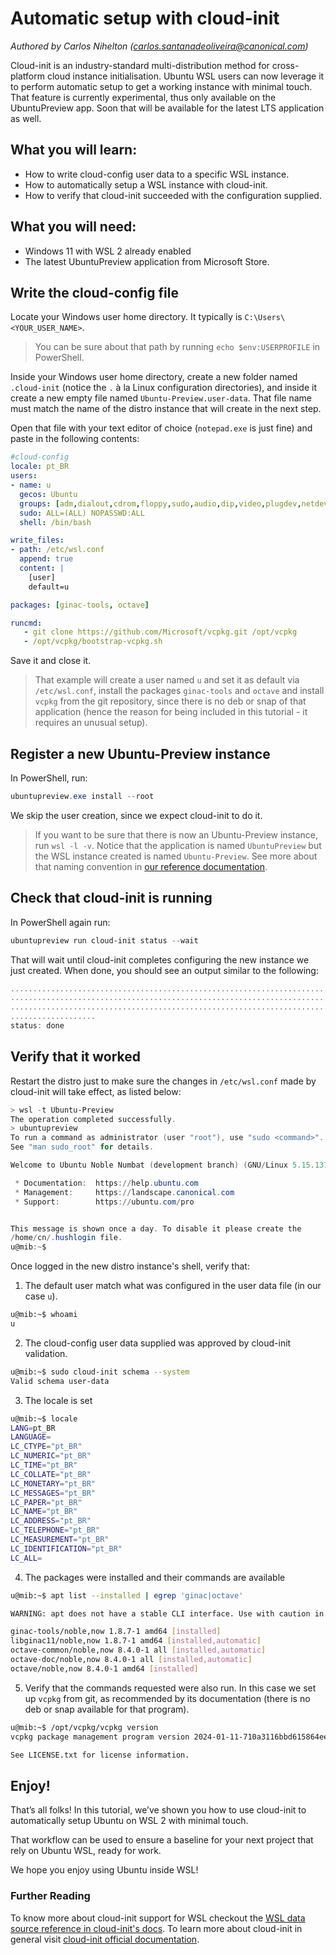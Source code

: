 # Automatic setup with cloud-init
*Authored by Carlos Nihelton ([carlos.santanadeoliveira@canonical.com](mailto:carlos.santanadeoliveira@canonical.com))*

Cloud-init is an industry-standard multi-distribution method for cross-platform cloud instance initialisation.
Ubuntu WSL users can now leverage it to perform automatic setup to get a working instance with minimal touch.
That feature is currently experimental, thus only available on the UbuntuPreview app. Soon that will be available for
the latest LTS application as well.

## What you will learn:

- How to write cloud-config user data to a specific WSL instance.
- How to automatically setup a WSL instance with cloud-init.
- How to verify that cloud-init succeeded with the configuration supplied.

## What you will need:

- Windows 11 with WSL 2 already enabled
- The latest UbuntuPreview application from Microsoft Store.

## Write the cloud-config file

Locate your Windows user home directory. It typically is `C:\Users\<YOUR_USER_NAME>`.

> You can be sure about that path by running `echo $env:USERPROFILE` in PowerShell.

Inside your Windows user home directory, create a new folder named `.cloud-init` (notice the `.` à la Linux
configuration directories), and inside it create a new empty file named `Ubuntu-Preview.user-data`. That file name must
match the name of the distro instance that will create in the next step.

Open that file with your text editor of choice (`notepad.exe` is just fine) and paste in the following contents:

```yaml
#cloud-config
locale: pt_BR
users:
- name: u
  gecos: Ubuntu
  groups: [adm,dialout,cdrom,floppy,sudo,audio,dip,video,plugdev,netdev]
  sudo: ALL=(ALL) NOPASSWD:ALL
  shell: /bin/bash

write_files:
- path: /etc/wsl.conf
  append: true
  content: |
    [user]
    default=u

packages: [ginac-tools, octave]

runcmd:
   - git clone https://github.com/Microsoft/vcpkg.git /opt/vcpkg
   - /opt/vcpkg/bootstrap-vcpkg.sh
```

Save it and close it.

> That example will create a user named `u` and set it as default via `/etc/wsl.conf`, install the packages
> `ginac-tools` and `octave` and install `vcpkg` from the git repository, since there is no deb or snap of that
> application (hence the reason for being included in this tutorial - it requires an unusual setup).

## Register a new Ubuntu-Preview instance

In PowerShell, run:

```powershell
ubuntupreview.exe install --root
```
We skip the user creation, since we expect cloud-init to do it.

> If you want to be sure that there is now an Ubuntu-Preview instance, run `wsl -l -v`.
> Notice that the application is named `UbuntuPreview` but the WSL instance created is named `Ubuntu-Preview`.
> See more about that naming convention in [our reference documentation](../reference/distributions.md#naming).

## Check that cloud-init is running

In PowerShell again run:


```powershell
ubuntupreview run cloud-init status --wait
```

That will wait until cloud-init completes configuring the new instance we just created. When done, you should see an
output similar to the following:

```powershell
..............................................................................
..............................................................................
..............................................................................
...................
status: done
```


## Verify that it worked

Restart the distro just to make sure the changes in `/etc/wsl.conf` made by cloud-init will take effect, as listed
below:

```powershell
> wsl -t Ubuntu-Preview
The operation completed successfully.
> ubuntupreview
To run a command as administrator (user "root"), use "sudo <command>".
See "man sudo_root" for details.

Welcome to Ubuntu Noble Numbat (development branch) (GNU/Linux 5.15.137.3-microsoft-standard-WSL2 x86_64)

 * Documentation:  https://help.ubuntu.com
 * Management:     https://landscape.canonical.com
 * Support:        https://ubuntu.com/pro


This message is shown once a day. To disable it please create the
/home/cn/.hushlogin file.
u@mib:~$
```

Once logged in the new distro instance's shell, verify that:

1. The default user match what was configured in the user data file (in our case `u`).

```sh
u@mib:~$ whoami
u
```

2. The cloud-config user data supplied was approved by cloud-init validation.

```sh
u@mib:~$ sudo cloud-init schema --system
Valid schema user-data
```

3. The locale is set

```sh
u@mib:~$ locale
LANG=pt_BR
LANGUAGE=
LC_CTYPE="pt_BR"
LC_NUMERIC="pt_BR"
LC_TIME="pt_BR"
LC_COLLATE="pt_BR"
LC_MONETARY="pt_BR"
LC_MESSAGES="pt_BR"
LC_PAPER="pt_BR"
LC_NAME="pt_BR"
LC_ADDRESS="pt_BR"
LC_TELEPHONE="pt_BR"
LC_MEASUREMENT="pt_BR"
LC_IDENTIFICATION="pt_BR"
LC_ALL=

```

4. The packages were installed and their commands are available

```sh
u@mib:~$ apt list --installed | egrep 'ginac|octave'

WARNING: apt does not have a stable CLI interface. Use with caution in scripts.

ginac-tools/noble,now 1.8.7-1 amd64 [installed]
libginac11/noble,now 1.8.7-1 amd64 [installed,automatic]
octave-common/noble,now 8.4.0-1 all [installed,automatic]
octave-doc/noble,now 8.4.0-1 all [installed,automatic]
octave/noble,now 8.4.0-1 amd64 [installed]
```

5. Verify that the commands requested were also run. In this case we set up `vcpkg` from git, as recommended by its
   documentation (there is no deb or snap available for that program).

```sh
u@mib:~$ /opt/vcpkg/vcpkg version
vcpkg package management program version 2024-01-11-710a3116bbd615864eef5f9010af178034cb9b44

See LICENSE.txt for license information.
```

## Enjoy!

That’s all folks! In this tutorial, we’ve shown you how to use cloud-init to automatically setup Ubuntu on WSL 2 with minimal touch.

That workflow can be used to ensure a baseline for your next project that rely on Ubuntu WSL, ready for work.

We hope you enjoy using Ubuntu inside WSL!

### Further Reading

To know more about cloud-init support for WSL checkout the [WSL data source reference in cloud-init's docs](https://cloudinit.readthedocs.io/en/latest/reference/datasources/wsl.html).
To learn more about cloud-init in general visit [cloud-init official documentation](https://cloudinit.readthedocs.io/en/latest/index.html).
